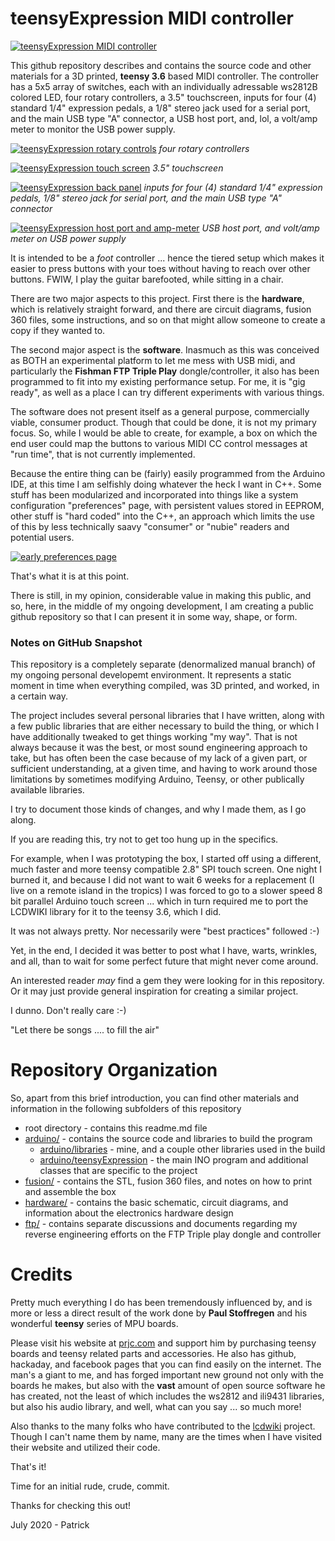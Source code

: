 # teensyExpression MIDI controller

[![teensyExpression MIDI controller](images/teensyExpression01_resized.jpg)](images/teensyExpression01.jpg)

This github repository describes and contains the source code and other materials
for a 3D printed, **teensy 3.6** based MIDI controller.  The controller has a 5x5 array
of switches, each with an individually adressable ws2812B colored LED,
four rotary controllers,
a 3.5" touchscreen,
inputs for four (4) standard 1/4" expression pedals, a 1/8" stereo jack used for a serial port, and the main USB type "A" connector,
a USB host port, and, lol, a volt/amp meter to monitor the USB power supply.


[![teensyExpression rotary controls](images/teensyExpression04_resized.jpg)](images/teensyExpression04.jpg)
*four rotary controllers*

[![teensyExpression touch screen](images/teensyExpression03_resized.jpg)](images/teensyExpression03.jpg)
*3.5" touchscreen*

[![teensyExpression back panel](images/teensyExpression02_resized.jpg)](images/teensyExpression02.jpg)
*inputs for four (4) standard 1/4" expression pedals, 1/8" stereo jack for serial port, and the main USB type "A" connector*

[![teensyExpression host port and amp-meter](images/teensyExpression05_resized.jpg)](images/teensyExpression05.jpg)
*USB host port, and volt/amp meter on USB power supply*



It is intended to be a *foot* controller ... hence the tiered setup which makes it
easier to press buttons with your toes without having to reach over other buttons.
FWIW, I play the guitar barefooted, while sitting in a chair.

There are two major aspects to this project.  First there is the **hardware**, which is
relatively straight forward, and there are circuit diagrams, fusion 360 files, some
instructions, and so on that might allow someone to create a copy if they wanted to.

The second major aspect is the **software**. Inasmuch as this was conceived as BOTH an
experimental platform to let me mess with USB midi, and particularly the **Fishman FTP
Triple Play** dongle/controller, it also has been programmed to fit into my existing
performance setup.  For me, it is "gig ready", as well as a place I can try different
experiments with various things.

The software does not present itself as a general purpose, commercially viable,
consumer product.  Though that could be done, it is not my primary focus. So, while
I would be able to create, for example, a box on which the end user could map the
buttons to various MIDI CC control messages at "run time", that is not currently
implemented.

Because the entire thing can be (fairly) easily programmed from the Arduino IDE,
at this time I am selfishly doing whatever the heck I want in C++.   Some stuff
has been modularized and incorporated into things like a system configuration "preferences"
page, with persistent values stored in EEPROM, other stuff is "hard coded" into the C++, an
approach which limits the use of this by less technically saavy "consumer" or "nubie"
readers and potential users.

[![early preferences page](images/teensyExpression06_resized.jpg)](images/teensyExpression06.jpg)



That's what it is at this point.

There is still, in my opinion, considerable value in making this public, and so,
here, in the middle of my ongoing development, I am creating a public github
repository so that I can present it in some way, shape, or form.


### Notes on GitHub Snapshot

This repository is a completely separate (denormalized manual branch) of my
ongoing personal developemt environment.  It represents a static moment in
time when everything compiled, was 3D printed, and worked, in a certain way.

The project includes several personal libraries that I have written, along
with a few public libraries that are either necessary to build the thing,
or which I have additionally tweaked to get things working "my way".  That
is not always because it was the best, or most sound engineering approach to
take, but has often been the case because of my lack of a given part, or
sufficient understanding, at a given time, and having to work around those
limitations by sometimes modifying Arduino, Teensy, or other publically
available libraries.

I try to document those kinds of changes, and why I made them, as I go along.

If you are reading this, try not to get too hung up in the specifics.

For example, when I was prototyping the box, I started off using a different, much
faster and more teensy compatible 2.8" SPI touch screen.  One night I burned it, and
because I did not want to wait 6 weeks for a replacement (I live on a remote
island in the tropics) I was forced to go to a slower speed 8 bit parallel
Arduino touch screen ... which in turn required me to port the LCDWIKI library
for it to the teensy 3.6, which I did.

It was not always pretty. Nor necessarily were "best practices" followed :-)

Yet, in the end, I decided it was better to post what I have, warts, wrinkles, and
all, than to wait for some perfect future that might never come around.

An interested reader *may* find a gem they were looking for in this repository.
Or it may just provide general inspiration for creating a similar project.

I dunno. Don't really care :-)

"Let there be songs .... to fill the air"


# Repository Organization

So, apart from this brief introduction, you can find other materials and information in the following
subfolders of this repository

* root directory - contains this readme.md file
* [arduino/](arduino/) - contains the source code and libraries to build the program
    * [arduino/libraries](arduino/libraries/) - mine, and a couple other libraries used in the build
    * [arduino/teensyExpression](arduino/teensyExpression/) - the main INO program and additional classes that are specific to the project
* [fusion/](fusion/) - contains the STL, fusion 360 files, and notes on how to print and assemble the box
* [hardware/](hardware/) - contains the basic schematic, circuit diagrams, and information about the electronics hardware design
* [ftp/](ftp/) - contains separate discussions and documents regarding my reverse engineering efforts on the FTP Triple play dongle and controller


# Credits

Pretty much everything I do has been tremendously influenced by, and is more or less a direct
result of the work done by **Paul Stoffregen** and his wonderful **teensy** series of MPU boards.

Please visit his website at [prjc.com](https://www.prjc.com) and support him by purchasing teensy
boards and teensy related parts and accessories.    He also has github, hackaday, and facebook pages
that you can find easily on the internet. The man's a giant to me, and has forged important new
ground not only with the boards he makes, but also with the **vast** amount of open source
software he has created, not the least of which includes the ws2812 and ili9431 libraries, but
also his audio library, and well, what can you say ... so much more!


Also thanks to the many folks who have contributed to the [lcdwiki](http://www.lcdwiki.com) project.
Though I can't name them by name, many are the times when I have visited their website and utilized
their code.



That's it!

Time for an initial rude, crude, commit.

Thanks for checking this out!

July 2020 - Patrick
